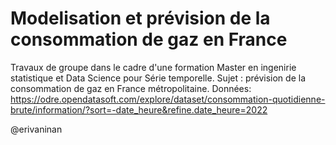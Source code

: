 # Modelisation et prévision de la consommation de gaz en France

Travaux de groupe dans le cadre d'une formation Master en ingenirie statistique et Data Science pour Série temporelle. Sujet : prévision de la consommation de gaz en France métropolitaine. Données: 
https://odre.opendatasoft.com/explore/dataset/consommation-quotidienne-brute/information/?sort=-date_heure&refine.date_heure=2022

@erivaninan
